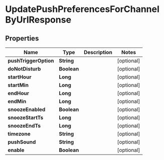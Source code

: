 

# UpdatePushPreferencesForChannelByUrlResponse


## Properties

| Name | Type | Description | Notes |
|------------ | ------------- | ------------- | -------------|
|**pushTriggerOption** | **String** |  |  [optional] |
|**doNotDisturb** | **Boolean** |  |  [optional] |
|**startHour** | **Long** |  |  [optional] |
|**startMin** | **Long** |  |  [optional] |
|**endHour** | **Long** |  |  [optional] |
|**endMin** | **Long** |  |  [optional] |
|**snoozeEnabled** | **Boolean** |  |  [optional] |
|**snoozeStartTs** | **Long** |  |  [optional] |
|**snoozeEndTs** | **Long** |  |  [optional] |
|**timezone** | **String** |  |  [optional] |
|**pushSound** | **String** |  |  [optional] |
|**enable** | **Boolean** |  |  [optional] |



